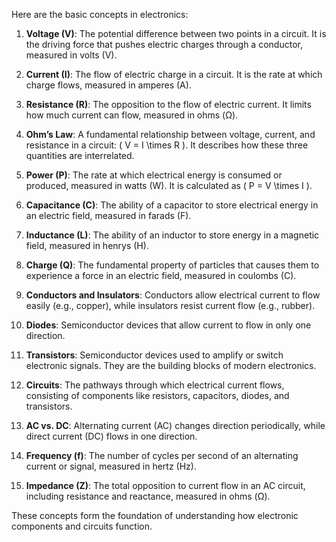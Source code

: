 Here are the basic concepts in electronics:

1. **Voltage (V)**: The potential difference between two points in a circuit. It is the driving force that pushes electric charges through a conductor, measured in volts (V).

2. **Current (I)**: The flow of electric charge in a circuit. It is the rate at which charge flows, measured in amperes (A).

3. **Resistance (R)**: The opposition to the flow of electric current. It limits how much current can flow, measured in ohms (Ω).

4. **Ohm’s Law**: A fundamental relationship between voltage, current, and resistance in a circuit: \( V = I \times R \). It describes how these three quantities are interrelated.

5. **Power (P)**: The rate at which electrical energy is consumed or produced, measured in watts (W). It is calculated as \( P = V \times I \).

6. **Capacitance (C)**: The ability of a capacitor to store electrical energy in an electric field, measured in farads (F).

7. **Inductance (L)**: The ability of an inductor to store energy in a magnetic field, measured in henrys (H).

8. **Charge (Q)**: The fundamental property of particles that causes them to experience a force in an electric field, measured in coulombs (C).

9. **Conductors and Insulators**: Conductors allow electrical current to flow easily (e.g., copper), while insulators resist current flow (e.g., rubber).

10. **Diodes**: Semiconductor devices that allow current to flow in only one direction.

11. **Transistors**: Semiconductor devices used to amplify or switch electronic signals. They are the building blocks of modern electronics.

12. **Circuits**: The pathways through which electrical current flows, consisting of components like resistors, capacitors, diodes, and transistors.

13. **AC vs. DC**: Alternating current (AC) changes direction periodically, while direct current (DC) flows in one direction.

14. **Frequency (f)**: The number of cycles per second of an alternating current or signal, measured in hertz (Hz).

15. **Impedance (Z)**: The total opposition to current flow in an AC circuit, including resistance and reactance, measured in ohms (Ω).

These concepts form the foundation of understanding how electronic components and circuits function.
